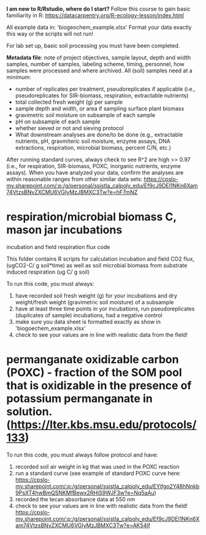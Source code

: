 **I am new to R/Rstudio, where do I start?**
Follow this course to gain basic familiarity in R: https://datacarpentry.org/R-ecology-lesson/index.html


All example data in: 'biogeochem_example.xlsx'
Format your data exactly this way or the scripts will not run! 

For lab set up, basic soil processing you must have been completed.

**Metadata file**: note of project objectives, sample layout, depth and width samples, number of samples, labeling scheme, timing, personnel, how samples were processed and where archived.
All (soil) samples need at a minimum:
 * number of replicates per treatment, pseudoreplicates if applicable (i.e., pseudoreplicates for SIR-biomass, respiration, extractable nutrients)
 * total collected fresh weight (g) per sample
 * sample depth and width, or area if sampling surface plant biomass
 * gravimetric soil moisture on subsample of each sample
 * pH on subsample of each sample
 * whether sieved or not and sieving protocol
 * What downstream analyses are done/to be done (e.g., extractable nutrients, pH, gravmiteric soil moisture, enzyme assays, DNA extractions, respiration, microbial biomass, percent C/N, etc.)

After running standard curves, always check to see R^2 are high >> 0.97  (i.e., for respiration, SIR-biomass, POXC, inorganic nutrients, enzyme assays). When you have analyzed your data, confirm the analyses are within reasonable ranges from other similar data sets:
https://cpslo-my.sharepoint.com/:p:/g/personal/ssistla_calpoly_edu/Ef9cJ9DEl1NKn6Xam74VtzsBNvZXCMU6VGIyMzJBMXC3Tw?e=hF7mNZ



# respiration/microbial biomass C, mason jar incubations
incubation and field respiration flux code

This folder contains R scripts for calculation incubation and field CO2 flux, (ugCO2-C/ g soil*time) as well as soil microbial biomass from substrate induced respiration (ug C/ g soil)

To run this code, you must always:
1) have recorded soil fresh weight (g) for your incubations and dry weight/fresh weight (gravimetric soil moisture) of a subsample
2) have at least three time points in yor incubations, run pseudoreplicates (duplicates of sample) incubations, had a  negative control
3)  make sure you data sheet is formatted exactly as show in 'biogoechem_example.xlsx'
4) check to see your values are in line with realistic data from the field! 


# permanganate oxidizable carbon (POXC) -  fraction of the SOM pool that is oxidizable in the presence of potassium permanganate in solution. (https://lter.kbs.msu.edu/protocols/133)

To run this code, you must always follow protocol and have:
1)  recorded soil air weight in kg that was used in the POXC reaction
2)  run a standard curve (see example of standard POXC curve here: https://cpslo-my.sharepoint.com/:p:/g/personal/ssistla_calpoly_edu/EYifgo2Y48hNnkb9PsXT4hwBmQSNKMfBewx2RHiS9WJF3w?e=Nq5aAu)
3)  recorded the tecan absorbance data at 550 nm
 4) check to see your values are in line with realistic data from the field! 
https://cpslo-my.sharepoint.com/:p:/g/personal/ssistla_calpoly_edu/Ef9cJ9DEl1NKn6Xam74VtzsBNvZXCMU6VGIyMzJBMXC3Tw?e=AK54lf
